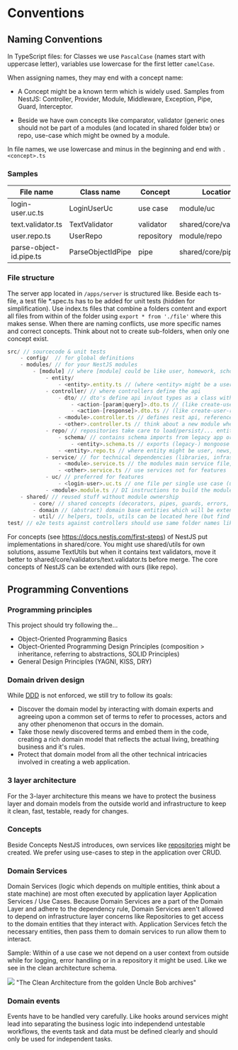 # Conventions

## Naming Conventions

In TypeScript files: for Classes we use `PascalCase` (names start with uppercase letter), variables use lowercase for the first letter `camelCase`.

When assigning names, they may end with a concept name:

- A Concept might be a known term which is widely used. Samples from NestJS: Controller, Provider, Module, Middleware, Exception, Pipe, Guard, Interceptor. 

- Beside we have own concepts like comparator, validator (generic ones should not be part of a modules (and located in shared folder btw) or repo, use-case which might be owned by a module.

In file names, we use lowercase and minus in the beginning and end with `.<concept>.ts`

### Samples

| File name               | Class name        | Concept    | Location               |
|-------------------------|-------------------|------------|------------------------|
| login-user.uc.ts        | LoginUserUc       | use case   | module/uc              |
| text.validator.ts       | TextValidator     | validator  | shared/core/validators |
| user.repo.ts            | UserRepo          | repository | module/repo            |
| parse-object-id.pipe.ts | ParseObjectIdPipe | pipe       | shared/core/pipes      |

### File structure

The server app located in `/apps/server` is structured like. Beside each ts-file, a test file *.spec.ts has to be added for unit tests (hidden for simplification). Use index.ts files that combine a folders content and export all files from within of the folder using `export * from './file'` where this makes sense. When there are naming conflicts, use more specific names and correct concepts. Think about not to create sub-folders, when only one concept exist.

```js
src/ // sourcecode & unit tests
    - config/  // for global definitions
    - modules/ // for your NestJS modules
        - [module] // where [module] could be like user, homework, school
            - entity/
                - <entity>.entity.ts // (where <entity> might be a user, news, ... owned by the module) exports entity class & document type
            - controller/ // where controllers define the api
                - dto/ // dto's define api in/out types as a class with annotations
                    - <action-[param|query]>.dto.ts // (like create-user-param.dto.ts or pagination.query.dto)
                    - <action-[response]>.dto.ts // (like create-user-response.dto.ts)
                - <module>.controller.ts // defines rest api, references main service file
                - <other>.controller.ts // think about a new module when require multiple controllers :)
            - repo/ // repositories take care to load/persist/... entities
                - schema/ // contains schema imports from legacy app or new definitions (might be replaced by OR mapper)
                    - <entity>.schema.ts // exports (legacy-) mongoose schemas
                - <entity>.repo.ts // where entity might be user, news, school
            - service/ // for technical dependencies (libraries, infrastructure layer concerns)
                - <module>.service.ts // the modules main service file, might be exported for other modules
                - <other>.service.ts // use services not for features
            - uc/ // preferred for features
                - <login-user>.uc.ts // one file per single use case (use a long name)
            - <module>.module.ts // DI instructions to build the module
    - shared/ // reused stuff without module ownership 
        - core/ // shared concepts (decorators, pipes, guards, errors, ...) folders might be added
        - domain // (abstract) domain base entities which will be extended in the modules
        - util/ // helpers, tools, utils can be located here (but find a better name)
test/ // e2e tests against controllers should use same folder names like controllers

```

For concepts (see https://docs.nestjs.com/first-steps) of NestJS put implementations in shared/core. You might use shared/utils for own solutions, assume TextUtils but when it contains text validators, move it better to shared/core/validators/text.validator.ts before merge. The core concepts of NestJS can be extended with ours (like repo).

## Programming Conventions

### Programming principles

This project should try following the...

- Object-Oriented Programming Basics
- Object-Oriented Programming Design Principles (composition > inheritance, referring to abstractions, SOLID Principles)
- General Design Principles (YAGNI, KISS, DRY)

### Domain driven design

While [DDD](https://khalilstemmler.com/articles/domain-driven-design-intro/) is not enforced, we still try to follow its goals:
- Discover the domain model by interacting with domain experts and agreeing upon a common set of terms to refer to processes, actors and any other phenomenon that occurs in the domain.
- Take those newly discovered terms and embed them in the code, creating a rich domain model that reflects the actual living, breathing business and it's rules.
- Protect that domain model from all the other technical intricacies involved in creating a web application.

### 3 layer architecture

For the 3-layer architecture this means we have to protect the business layer and domain models from the outside world and infrastructure to keep it clean, fast, testable, ready for changes.

### Concepts

Beside Concepts NestJS introduces, own services like [repositories](https://khalilstemmler.com/articles/domain-driven-design-intro/#Repository) might be created. We prefer using use-cases to step in the application over CRUD. 

### Domain Services

Domain Services (logic which depends on multiple entities, think about a state machine) are most often executed by application layer Application Services / Use Cases. Because Domain Services are a part of the Domain Layer and adhere to the dependency rule, Domain Services aren't allowed to depend on infrastructure layer concerns like Repositories to get access to the domain entities that they interact with. Application Services fetch the necessary entities, then pass them to domain services to run allow them to interact.

Sample: Within of a use case we not depend on a user context from outside while for logging, error handling or in a repository it might be used. Like we see in the clean architecture schema.

![](https://khalilstemmler.com/img/blog/ddd-intro/clean.jpg) "The Clean Architecture from the golden Uncle Bob archives"

### Domain events

Events have to be handled very carefully. Like hooks around services might lead into separating the business logic into independend untestable workflows, the events task and data must be defined clearly and should only be used for independent tasks.
